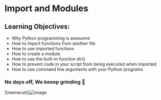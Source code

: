 # Import and Modules
## Learning Objectives:
- Why Python programming is awesome
- How to import functions from another file
- How to use imported functions
- How to create a module
- How to use the built-in function dir()
- How to prevent code in your script from being executed when imported
- How to use command line arguments with your Python programs
### No days off, We keeep grinding :pray:
![memecat](![image](https://user-images.githubusercontent.com/105078661/205167014-bf510894-3661-490e-803b-88e51cd65941.png)
